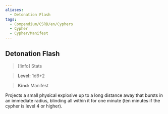 ```yaml
---
aliases:
  - Detonation Flash
tags:
  - Compendium/CSRD/en/Cyphers
  - Cypher
  - Cypher/Manifest
---
```

  
    
## Detonation Flash    
>[!info] Stats    
> **Level:** 1d6+2    
> **Kind:** Manifest  
    
Projects a small physical explosive up to a long distance away that bursts in an immediate radius, blinding all within it for one minute (ten minutes if the cypher is level 4 or higher).
